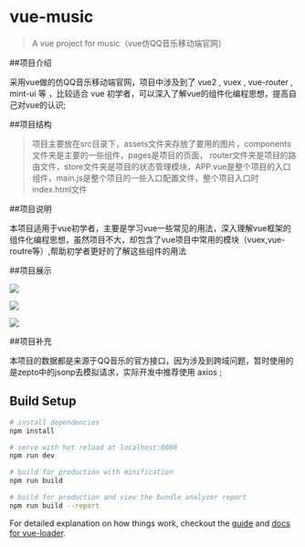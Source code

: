 # vue-music

> A vue project for music（vue仿QQ音乐移动端官网）

##项目介绍

采用vue做的仿QQ音乐移动端官网，项目中涉及到了 vue2 , vuex , vue-router , mint-ui 等 ，比较适合 vue 初学者，可以深入了解vue的组件化编程思想，提高自己对vue的认识;

##项目结构

>项目主要放在src目录下，assets文件夹存放了要用的图片，components文件夹是主要的一些组件，pages是项目的页面，
router文件夹是项目的路由文件，store文件夹是项目的状态管理模块，APP.vue是整个项目的入口组件，main.js是整个项目的一些入口配置文件，整个项目入口时index.html文件

##项目说明

本项目适用于vue初学者，主要是学习vue一些常见的用法，深入理解vue框架的组件化编程思想，虽然项目不大，却包含了vue项目中常用的模块（vuex,vue-routre等）,帮助初学者更好的了解这些组件的用法

##项目展示

![](http://upload-images.jianshu.io/upload_images/6633377-85cca85345688a05.png?imageMogr2/auto-orient/strip%7CimageView2/2/w/1240)

![](http://upload-images.jianshu.io/upload_images/6633377-bd35457dfdd690ab.png?imageMogr2/auto-orient/strip%7CimageView2/2/w/1240)

![](http://upload-images.jianshu.io/upload_images/6633377-45863c4e860fa984.png?imageMogr2/auto-orient/strip%7CimageView2/2/w/1240)


##项目补充

本项目的数据都是来源于QQ音乐的官方接口，因为涉及到跨域问题，暂时使用的是zepto中的jsonp去模拟请求，实际开发中推荐使用 axios ;

## Build Setup

``` bash
# install dependencies
npm install

# serve with hot reload at localhost:8080
npm run dev

# build for production with minification
npm run build

# build for production and view the bundle analyzer report
npm run build --report
```

For detailed explanation on how things work, checkout the [guide](http://vuejs-templates.github.io/webpack/) and [docs for vue-loader](http://vuejs.github.io/vue-loader).
